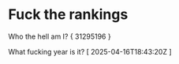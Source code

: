 # Fuck the rankings

Who the hell am I?
{ 31295196 }

What fucking year is it?
[ 2025-04-16T18:43:20Z ]
